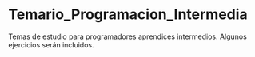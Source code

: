 # Temario_Programacion_Intermedia
Temas de estudio para programadores aprendices intermedios. Algunos ejercicios serán incluidos.
